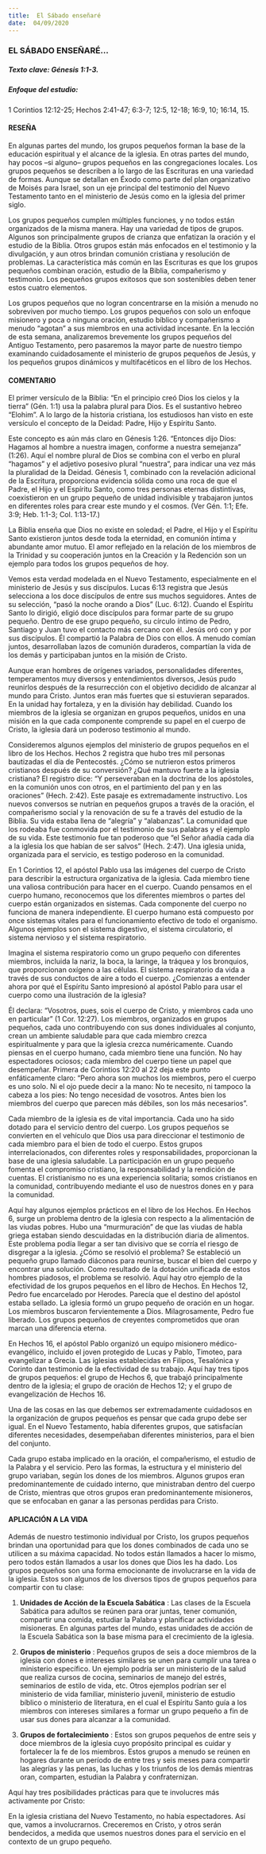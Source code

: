 ```yaml
---
title:  El Sábado enseñaré
date:  04/09/2020
---
```


### EL SÁBADO ENSEÑARÉ...

##### Texto clave: Génesis 1:1-3.

##### Enfoque del estudio:

1 Corintios 12:12-25; Hechos 2:41-47; 6:3-7; 12:5, 12-18; 16:9, 10; 16:14, 15.

#### RESEÑA

En algunas partes del mundo, los grupos pequeños forman la base de la educación espiritual y el alcance de la iglesia. En otras partes del mundo, hay pocos –si alguno– grupos pequeños en las congregaciones locales. Los grupos pequeños se describen a lo largo de las Escrituras en una variedad de formas. Aunque se detallan en Éxodo como parte del plan organizativo de Moisés para Israel, son un eje principal del testimonio del Nuevo Testamento tanto en el ministerio de Jesús como en la iglesia del primer siglo.

Los grupos pequeños cumplen múltiples funciones, y no todos están organizados de la misma manera. Hay una variedad de tipos de grupos. Algunos son principalmente grupos de crianza que enfatizan la oración y el estudio de la Biblia. Otros grupos están más enfocados en el testimonio y la divulgación, y aun otros brindan comunión cristiana y resolución de problemas. La característica más común en las Escrituras es que los grupos pequeños combinan oración, estudio de la Biblia, compañerismo y testimonio. Los pequeños grupos exitosos que son sostenibles deben tener estos cuatro elementos.

Los grupos pequeños que no logran concentrarse en la misión a menudo no sobreviven por mucho tiempo. Los grupos pequeños con solo un enfoque misionero y poca o ninguna oración, estudio bíblico y compañerismo a menudo “agotan” a sus miembros en una actividad incesante. En la lección de esta semana, analizaremos brevemente los grupos pequeños del Antiguo Testamento, pero pasaremos la mayor parte de nuestro tiempo examinando cuidadosamente el ministerio de grupos pequeños de Jesús, y los pequeños grupos dinámicos y multifacéticos en el libro de los Hechos.

#### COMENTARIO

El primer versículo de la Biblia: “En el principio creó Dios los cielos y la tierra” (Gén. 1:1) usa la palabra plural para Dios. Es el sustantivo hebreo “Elohim”. A lo largo de la historia cristiana, los estudiosos han visto en este versículo el concepto de la Deidad: Padre, Hijo y Espíritu Santo.

Este concepto es aún más claro en Génesis 1:26. “Entonces dijo Dios: Hagamos al hombre a nuestra imagen, conforme a nuestra semejanza” (1:26). Aquí el nombre plural de Dios se combina con el verbo en plural “hagamos” y el adjetivo posesivo plural “nuestra”, para indicar una vez más la pluralidad de la Deidad. Génesis 1, combinado con la revelación adicional de la Escritura, proporciona evidencia sólida como una roca de que el Padre, el Hijo y el Espíritu Santo, como tres personas eternas distintivas, coexistieron en un grupo pequeño de unidad indivisible y trabajaron juntos en diferentes roles para crear este mundo y el cosmos. (Ver Gén. 1:1; Efe. 3:9; Heb. 1:1-3; Col. 1:13-17.)

La Biblia enseña que Dios no existe en soledad; el Padre, el Hijo y el Espíritu Santo existieron juntos desde toda la eternidad, en comunión íntima y abundante amor mutuo. El amor reflejado en la relación de los miembros de la Trinidad y su cooperación juntos en la Creación y la Redención son un ejemplo para todos los grupos pequeños de hoy.

Vemos esta verdad modelada en el Nuevo Testamento, especialmente en el ministerio de Jesús y sus discípulos. Lucas 6:13 registra que Jesús selecciona a los doce discípulos de entre sus muchos seguidores. Antes de su selección, “pasó la noche orando a Dios” (Luc. 6:12). Cuando el Espíritu Santo lo dirigió, eligió doce discípulos para formar parte de su grupo pequeño. Dentro de ese grupo pequeño, su círculo íntimo de Pedro, Santiago y Juan tuvo el contacto más cercano con él. Jesús oró con y por sus discípulos. Él compartió la Palabra de Dios con ellos. A menudo comían juntos, desarrollaban lazos de comunión duraderos, compartían la vida de los demás y participaban juntos en la misión de Cristo.

Aunque eran hombres de orígenes variados, personalidades diferentes, temperamentos muy diversos y entendimientos diversos, Jesús pudo reunirlos después de la resurrección con el objetivo decidido de alcanzar al mundo para Cristo. Juntos eran más fuertes que si estuvieran separados. En la unidad hay fortaleza, y en la división hay debilidad. Cuando los miembros de la iglesia se organizan en grupos pequeños, unidos en una misión en la que cada componente comprende su papel en el cuerpo de Cristo, la iglesia dará un poderoso testimonio al mundo.

Consideremos algunos ejemplos del ministerio de grupos pequeños en el libro de los Hechos. Hechos 2 registra que hubo tres mil personas bautizadas el día de Pentecostés. ¿Cómo se nutrieron estos primeros cristianos después de su conversión? ¿Qué mantuvo fuerte a la iglesia cristiana? El registro dice: “Y perseveraban en la doctrina de los apóstoles, en la comunión unos con otros, en el partimiento del pan y en las oraciones” (Hech. 2:42). Este pasaje es extremadamente instructivo. Los nuevos conversos se nutrían en pequeños grupos a través de la oración, el compañerismo social y la renovación de su fe a través del estudio de la Biblia. Su vida estaba llena de “alegría” y “alabanzas”. La comunidad que los rodeaba fue conmovida por el testimonio de sus palabras y el ejemplo de su vida. Este testimonio fue tan poderoso que “el Señor añadía cada día a la iglesia los que habían de ser salvos” (Hech. 2:47). Una iglesia unida, organizada para el servicio, es testigo poderoso en la comunidad.

En 1 Corintios 12, el apóstol Pablo usa las imágenes del cuerpo de Cristo para describir la estructura organizativa de la iglesia. Cada miembro tiene una valiosa contribución para hacer en el cuerpo. Cuando pensamos en el cuerpo humano, reconocemos que los diferentes miembros o partes del cuerpo están organizados en sistemas. Cada componente del cuerpo no funciona de manera independiente. El cuerpo humano está compuesto por once sistemas vitales para el funcionamiento efectivo de todo el organismo. Algunos ejemplos son el sistema digestivo, el sistema circulatorio, el sistema nervioso y el sistema respiratorio.

Imagina el sistema respiratorio como un grupo pequeño con diferentes miembros, incluida la nariz, la boca, la laringe, la tráquea y los bronquios, que proporcionan oxígeno a las células. El sistema respiratorio da vida a través de sus conductos de aire a todo el cuerpo. ¿Comienzas a entender ahora por qué el Espíritu Santo impresionó al apóstol Pablo para usar el cuerpo como una ilustración de la iglesia?

Él declara: “Vosotros, pues, sois el cuerpo de Cristo, y miembros cada uno en particular” (1 Cor. 12:27). Los miembros, organizados en grupos pequeños, cada uno contribuyendo con sus dones individuales al conjunto, crean un ambiente saludable para que cada miembro crezca espiritualmente y para que la iglesia crezca numéricamente. Cuando piensas en el cuerpo humano, cada miembro tiene una función. No hay espectadores ociosos; cada miembro del cuerpo tiene un papel que desempeñar. Primera de Corintios 12:20 al 22 deja este punto enfáticamente claro: “Pero ahora son muchos los miembros, pero el cuerpo es uno solo. Ni el ojo puede decir a la mano: No te necesito, ni tampoco la cabeza a los pies: No tengo necesidad de vosotros. Antes bien los miembros del cuerpo que parecen más débiles, son los más necesarios”.

Cada miembro de la iglesia es de vital importancia. Cada uno ha sido dotado para el servicio dentro del cuerpo. Los grupos pequeños se convierten en el vehículo que Dios usa para direccionar el testimonio de cada miembro para el bien de todo el cuerpo. Estos grupos interrelacionados, con diferentes roles y responsabilidades, proporcionan la base de una iglesia saludable. La participación en un grupo pequeño fomenta el compromiso cristiano, la responsabilidad y la rendición de cuentas. El cristianismo no es una experiencia solitaria; somos cristianos en la comunidad, contribuyendo mediante el uso de nuestros dones en y para la comunidad.

Aquí hay algunos ejemplos prácticos en el libro de los Hechos. En Hechos 6, surge un problema dentro de la iglesia con respecto a la alimentación de las viudas pobres. Hubo una “murmuración” de que las viudas de habla griega estaban siendo descuidadas en la distribución diaria de alimentos. Este problema podía llegar a ser tan divisivo que se corría el riesgo de disgregar a la iglesia. ¿Cómo se resolvió el problema? Se estableció un pequeño grupo llamado diáconos para reunirse, buscar el bien del cuerpo y encontrar una solución. Como resultado de la dotación unificada de estos hombres piadosos, el problema se resolvió. Aquí hay otro ejemplo de la efectividad de los grupos pequeños en el libro de Hechos. En Hechos 12, Pedro fue encarcelado por Herodes. Parecía que el destino del apóstol estaba sellado. La iglesia formó un grupo pequeño de oración en un hogar. Los miembros buscaron fervientemente a Dios. Milagrosamente, Pedro fue liberado. Los grupos pequeños de creyentes comprometidos que oran marcan una diferencia eterna.

En Hechos 16, el apóstol Pablo organizó un equipo misionero médico-evangélico, incluido el joven protegido de Lucas y Pablo, Timoteo, para evangelizar a Grecia. Las iglesias establecidas en Filipos, Tesalónica y Corinto dan testimonio de la efectividad de su trabajo. Aquí hay tres tipos de grupos pequeños: el grupo de Hechos 6, que trabajó principalmente dentro de la iglesia; el grupo de oración de Hechos 12; y el grupo de evangelización de Hechos 16.

Una de las cosas en las que debemos ser extremadamente cuidadosos en la organización de grupos pequeños es pensar que cada grupo debe ser igual. En el Nuevo Testamento, había diferentes grupos, que satisfacían diferentes necesidades, desempeñaban diferentes ministerios, para el bien del conjunto.

Cada grupo estaba implicado en la oración, el compañerismo, el estudio de la Palabra y el servicio. Pero las formas, la estructura y el ministerio del grupo variaban, según los dones de los miembros. Algunos grupos eran predominantemente de cuidado interno, que ministraban dentro del cuerpo de Cristo, mientras que otros grupos eran predominantemente misioneros, que se enfocaban en ganar a las personas perdidas para Cristo.

#### APLICACIÓN A LA VIDA

Además de nuestro testimonio individual por Cristo, los grupos pequeños brindan una oportunidad para que los dones combinados de cada uno se utilicen a su máxima capacidad. No todos están llamados a hacer lo mismo, pero todos están llamados a usar los dones que Dios les ha dado. Los grupos pequeños son una forma emocionante de involucrarse en la vida de la iglesia. Estos son algunos de los diversos tipos de grupos pequeños para compartir con tu clase:

1. **Unidades de Acción de la Escuela Sabática** : Las clases de la Escuela Sabática para adultos se reúnen para orar juntas, tener comunión, compartir una comida, estudiar la Palabra y planificar actividades misioneras. En algunas partes del mundo, estas unidades de acción de la Escuela Sabática son la base misma para el crecimiento de la iglesia.

2. **Grupos de ministerio** : Pequeños grupos de seis a doce miembros de la iglesia con dones e intereses similares se unen para cumplir una tarea o ministerio específico. Un ejemplo podría ser un ministerio de la salud que realiza cursos de cocina, seminarios de manejo del estrés, seminarios de estilo de vida, etc. Otros ejemplos podrían ser el ministerio de vida familiar, ministerio juvenil, ministerio de estudio bíblico o ministerio de literatura, en el cual el Espíritu Santo guía a los miembros con intereses similares a formar un grupo pequeño a fin de usar sus dones para alcanzar a la comunidad.

3. **Grupos de fortalecimiento** : Estos son grupos pequeños de entre seis y doce miembros de la iglesia cuyo propósito principal es cuidar y fortalecer la fe de los miembros. Estos grupos a menudo se reúnen en hogares durante un período de entre tres y seis meses para compartir las alegrías y las penas, las luchas y los triunfos de los demás mientras oran, comparten, estudian la Palabra y confraternizan.

Aquí hay tres posibilidades prácticas para que te involucres más activamente por Cristo:

En la iglesia cristiana del Nuevo Testamento, no había espectadores. Así que, vamos a involucrarnos. Creceremos en Cristo, y otros serán bendecidos, a medida que usemos nuestros dones para el servicio en el contexto de un grupo pequeño.